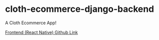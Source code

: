 # cloth-ecommerce-django-backend

A Cloth Ecommerce App!

[Frontend (React Native) Github Link](https://github.com/aamersohailgit/cloth-ecommerce-react-native-app.git)
